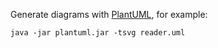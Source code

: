 Generate diagrams with [PlantUML](https://github.com/plantuml/plantuml), for example:

```
java -jar plantuml.jar -tsvg reader.uml
```
